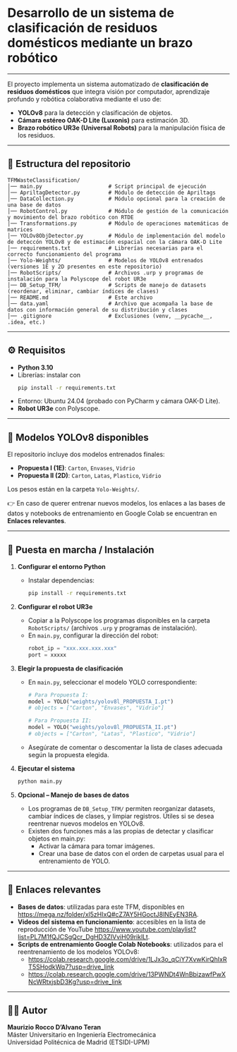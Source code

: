 # Desarrollo de un sistema de clasificación de residuos domésticos mediante un brazo robótico

---

El proyecto implementa un sistema automatizado de **clasificación de residuos domésticos** que integra visión por computador, aprendizaje profundo y robótica colaborativa mediante el uso de:  
- **YOLOv8** para la detección y clasificación de objetos.  
- **Cámara estéreo OAK-D Lite (Luxonis)** para estimación 3D.  
- **Brazo robótico UR3e (Universal Robots)** para la manipulación física de los residuos.  

---

## 📂 Estructura del repositorio

```
TFMWasteClassification/
│── main.py                     # Script principal de ejecución
│── ApriltagDetector.py         # Módulo de detección de Apriltags
│── DataCollection.py           # Módulo opcional para la creación de una base de datos
│── RobotControl.py             # Módulo de gestión de la comunicación y movimiento del brazo robótico con RTDE
│── Transformations.py          # Módulo de operaciones matemáticas de matrices
│── YOLOv8ObjDetector.py        # Módulo de implementación del modelo de deteccón YOLOv8 y de estimación espacial con la cámara OAK-D Lite
│── requirements.txt            # Librerías necesarias para el correcto funcionamiento del programa
│── Yolo-Weights/               # Modelos de YOLOv8 entrenados (versiones 1E y 2D presentes en este repositorio)
│── RobotScripts/               # Archivos .urp y programas de instalación para la Polyscope del robot UR3e
│── DB_Setup_TFM/               # Scripts de manejo de datasets (reordenar, eliminar, cambiar índices de clases)
│── README.md                   # Este archivo
│── data.yaml                   # Archivo que acompaña la base de datos con información general de su distribución y clases
│── .gitignore                  # Exclusiones (venv, __pycache__, .idea, etc.)
```

---

## ⚙️ Requisitos

- **Python 3.10**  
- Librerías: instalar con  
  ```bash
  pip install -r requirements.txt
  ```  
- Entorno: Ubuntu 24.04 (probado con PyCharm y cámara OAK-D Lite).  
- **Robot UR3e** con Polyscope.  

---

## 🧠 Modelos YOLOv8 disponibles

El repositorio incluye dos modelos entrenados finales:  

- **Propuesta I (1E)**: `Carton`, `Envases`, `Vidrio`  
- **Propuesta II (2D)**: `Carton`, `Latas`, `Plastico`, `Vidrio`  

Los pesos están en la carpeta `Yolo-Weights/`.  

👉 En caso de querer entrenar nuevos modelos, los enlaces a las bases de datos y notebooks de entrenamiento en Google Colab se encuentran en **Enlaces relevantes**.  

---

## 🚀 Puesta en marcha / Instalación

1. **Configurar el entorno Python**  
   - Instalar dependencias:  
     ```bash
     pip install -r requirements.txt
     ```  

2. **Configurar el robot UR3e**  
   - Copiar a la Polyscope los programas disponibles en la carpeta `RobotScripts/` (archivos `.urp` y programas de instalación).  
   - En `main.py`, configurar la dirección del robot:  
     ```python
     robot_ip = "xxx.xxx.xxx.xxx"
     port = xxxxx
     ```  

3. **Elegir la propuesta de clasificación**  
   - En `main.py`, seleccionar el modelo YOLO correspondiente:  
     ```python
     # Para Propuesta I:
     model = YOLO("weights/yolov8l_PROPUESTA_I.pt")
     # objects = ["Carton", "Envases", "Vidrio"]

     # Para Propuesta II:
     model = YOLO("weights/yolov8l_PROPUESTA_II.pt")
     # objects = ["Carton", "Latas", "Plastico", "Vidrio"]
     ```
   - Asegúrate de comentar o descomentar la lista de clases adecuada según la propuesta elegida.  

4. **Ejecutar el sistema**  
   ```bash
   python main.py
   ```  

5. **Opcional – Manejo de bases de datos**  
   - Los programas de `DB_Setup_TFM/` permiten reorganizar datasets, cambiar índices de clases, y limpiar registros. Útiles si se desea reentrenar nuevos modelos en YOLOv8.
   - Existen dos funciones más a las propias de detectar y clasificar objetos en main.py:
     - Activar la cámara para tomar imágenes.
     - Crear una base de datos con el orden de carpetas usual para el entrenamiento de YOLO.

---

## 🧩 Enlaces relevantes

- **Bases de datos**: utilizadas para este TFM, disponibles en https://mega.nz/folder/xl5zHIxQ#cZ7AY5HGoctJ8lNEyEN3RA.  
- **Videos del sistema en funcionamiento**: accesibles en la lista de reproducción de YouTube https://www.youtube.com/playlist?list=PL7M1fQJCSgQcr_DgHD3ZIVviH09riklLt.
- **Scripts de entrenamiento Google Colab Notebooks**: utilizados para el reentrenamiento de los modelos YOLOv8:
  - https://colab.research.google.com/drive/1LJx3o_qCiY7XvwKirQhIxRT5SHodkWq7?usp=drive_link
  - https://colab.research.google.com/drive/13PWNDt4WnBbizawfPwXNcWRtxjsbD3Kg?usp=drive_link
 
---

## 👨‍💻 Autor

**Maurizio Rocco D’Alvano Teran**  
Máster Universitario en Ingeniería Electromecánica  
Universidad Politécnica de Madrid (ETSIDI-UPM)
